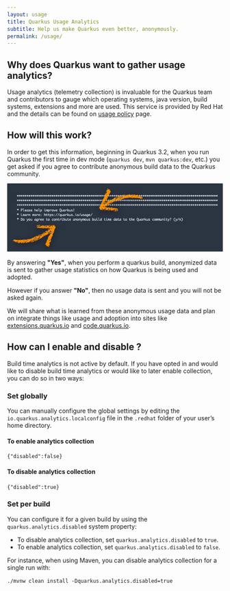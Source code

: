 ```yaml
---
layout: usage
title: Quarkus Usage Analytics
subtitle: Help us make Quarkus even better, anonymously.
permalink: /usage/
---
```


## Why does Quarkus want to gather usage analytics?

Usage analytics (telemetry collection) is invaluable for the Quarkus team and contributors to gauge which operating systems, java version, build systems, extensions and more are used. This service is provided by Red Hat and the details can be found on [usage policy](/usage/policy) page.

## How will this work?

In order to get this information, beginning in Quarkus 3.2, when you run Quarkus the first time in dev mode (`quarkus dev`, `mvn quarkus:dev`, etc.) you get asked if you agree to contribute anonymous build data to the Quarkus community.

![/assets/images/usage-prompt-arrows.png](/assets/images/usage-prompt-arrows.png)

By answering **"Yes"**, when you perform a quarkus build, anonymized data is sent to gather usage statistics on how Quarkus is being used and adopted.

However if you answer **"No"**, then no usage data is sent and you will not be asked again.

We will share what is learned from these anonymous usage data and plan on integrate things like usage and adoption into sites like [extensions.quarkus.io](https://extensions.quarkus.io) and [code.quarkus.io](https://code.quarkus.io).

## How can I enable and disable ?

Build time analytics is not active by default. If you have opted in and would like to disable build time analytics or would like to later enable collection, you can do so in two ways:

### Set globally

You can manually configure the global settings by editing the `io.quarkus.analytics.localconfig` file in the `.redhat` folder of your user’s home directory.

#### To enable analytics collection

```
{"disabled":false}
```

#### To disable analytics collection

```
{"disabled":true}
```

### Set per build

You can configure it for a given build by using the `quarkus.analytics.disabled` system property:

- To disable analytics collection, set `quarkus.analytics.disabled` to `true`.
- To enable analytics collection, set `quarkus.analytics.disabled` to `false`.

For instance, when using Maven, you can disable analytics collection for a single run with:

```
./mvnw clean install -Dquarkus.analytics.disabled=true
```
